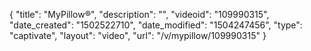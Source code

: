 {
    "title": "MyPillow&reg;",
    "description": "",
    "videoid": "109990315",
    "date_created": "1502522710",
    "date_modified": "1504247456",
    "type": "captivate",
    "layout": "video",
    "url": "\/v\/mypillow\/109990315"
}